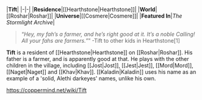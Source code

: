 |**Tift**|
|-|-|
|**Residence**|[[Hearthstone\|Hearthstone]]|
|**World**|[[Roshar\|Roshar]]|
|**Universe**|[[Cosmere\|Cosmere]]|
|**Featured In**|*The Stormlight Archive*|

>“*Hey, my fah’s a farmer, and he’s right good at it. It’s a noble Calling! All your fahs are farmers.”*”
\-Tift to other kids in Hearthstone[1]

**Tift** is a resident of [[Hearthstone\|Hearthstone]] on [[Roshar\|Roshar]]. His father is a farmer, and is apparently good at that.
He plays with the other children in the village, including [[Jost\|Jost]], [[Jest\|Jest]], [[Mord\|Mord]], [[Naget\|Naget]] and [[Khav\|Khav]].
[[Kaladin\|Kaladin]] uses his name as an example of a 'solid, Alethi darkeyes' names, unlike his own.



https://coppermind.net/wiki/Tift